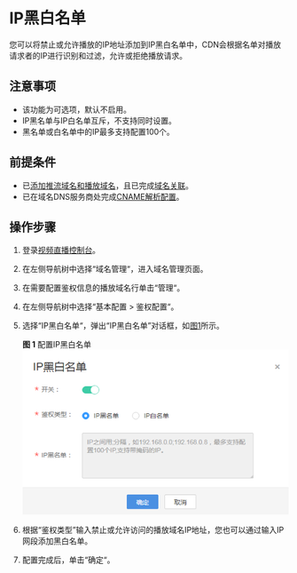 # IP黑白名单<a name="live_01_0050"></a>

您可以将禁止或允许播放的IP地址添加到IP黑白名单中，CDN会根据名单对播放请求者的IP进行识别和过滤，允许或拒绝播放请求。

## 注意事项<a name="section14916121593420"></a>

-   该功能为可选项，默认不启用。
-   IP黑名单与IP白名单互斥，不支持同时设置。
-   黑名单或白名单中的IP最多支持配置100个。

## 前提条件<a name="section38573451572"></a>

-   已[添加推流域名和播放域名](添加域名.md)，且已完成[域名关联](关联域名.md)。
-   已在域名DNS服务商处完成[CNAME解析配置](配置CNAME.md)。

## 操作步骤<a name="zh-cn_topic_0194695756_section82280477454"></a>

1.  登录[视频直播控制台](https://console.huaweicloud.com/live)。
2.  在左侧导航树中选择“域名管理“，进入域名管理页面。
3.  在需要配置鉴权信息的播放域名行单击“管理“。
4.  在左侧导航树中选择“基本配置 \> 鉴权配置“。
5.  选择“IP黑白名单“，弹出“IP黑白名单”对话框，如[图1](#zh-cn_topic_0194695756_fig1229631411313)所示。

    **图 1**  配置IP黑白名单<a name="zh-cn_topic_0194695756_fig1229631411313"></a>  
    ![](figures/配置IP黑白名单.png "配置IP黑白名单")

6.  根据“鉴权类型”输入禁止或允许访问的播放域名IP地址，您也可以通过输入IP网段添加黑白名单。
7.  配置完成后，单击“确定“。

